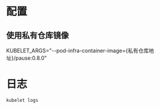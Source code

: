 

# 配置

## 使用私有仓库镜像
KUBELET_ARGS="--pod-infra-container-image={私有仓库地址}/pause:0.8.0"


# 日志
```
kubelet logs
```
